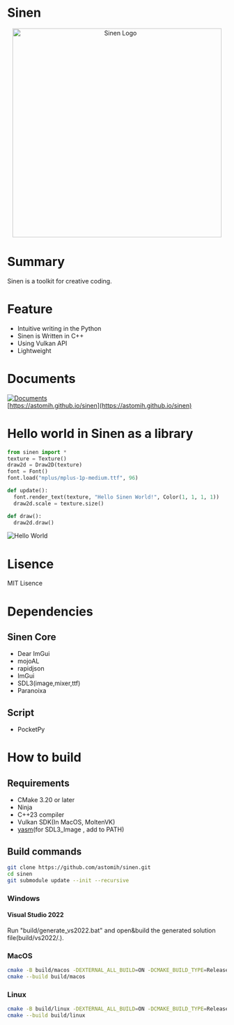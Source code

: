 # Sinen

<p align="center"><a href="https://astomih.github.io/sinen"><img src="https://raw.githubusercontent.com/astomih/sinen/main/docs/logo/logo_bg_white.png" width="480" alt="Sinen Logo"></a></p>  

# Summary

Sinen is a toolkit for creative coding.

# Feature

- Intuitive writing in the Python
- Sinen is Written in C++
- Using Vulkan API
- Lightweight

# Documents

[![Documents](https://github.com/astomih/sinen/actions/workflows/documents.yml/badge.svg)](https://github.com/astomih/sinen/actions/workflows/documents.yml)  
[https://astomih.github.io/sinen](https://astomih.github.io/sinen)

# Hello world in Sinen as a library

``` python
from sinen import *
texture = Texture()
draw2d = Draw2D(texture)
font = Font()
font.load("mplus/mplus-1p-medium.ttf", 96)

def update():
  font.render_text(texture, "Hello Sinen World!", Color(1, 1, 1, 1))
  draw2d.scale = texture.size()

def draw():
  draw2d.draw()
```

![Hello World](https://raw.githubusercontent.com/astomih/sinen/main/docs/image/hello_world.png)

# Lisence

MIT Lisence

# Dependencies

## Sinen Core

- Dear ImGui
- mojoAL
- rapidjson
- ImGui
- SDL3(image,mixer,ttf)
- Paranoixa

## Script

- PocketPy

# How to build

## Requirements

- CMake 3.20 or later
- Ninja
- C++23 compiler
- Vulkan SDK(In MacOS, MoltenVK)
- [yasm](https://github.com/yasm/yasm)(for SDL3_Image , add to PATH)

## Build commands

``` bash
git clone https://github.com/astomih/sinen.git
cd sinen
git submodule update --init --recursive
```

### Windows

#### Visual Studio 2022

Run "build/generate_vs2022.bat" and open&build the generated solution file(build/vs2022/.).

### MacOS

``` bash
cmake -B build/macos -DEXTERNAL_ALL_BUILD=ON -DCMAKE_BUILD_TYPE=Release
cmake --build build/macos
```

### Linux

``` bash
cmake -B build/linux -DEXTERNAL_ALL_BUILD=ON -DCMAKE_BUILD_TYPE=Release
cmake --build build/linux
```